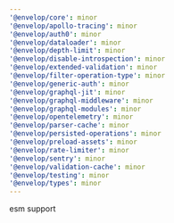 ```yaml
---
'@envelop/core': minor
'@envelop/apollo-tracing': minor
'@envelop/auth0': minor
'@envelop/dataloader': minor
'@envelop/depth-limit': minor
'@envelop/disable-introspection': minor
'@envelop/extended-validation': minor
'@envelop/filter-operation-type': minor
'@envelop/generic-auth': minor
'@envelop/graphql-jit': minor
'@envelop/graphql-middleware': minor
'@envelop/graphql-modules': minor
'@envelop/opentelemetry': minor
'@envelop/parser-cache': minor
'@envelop/persisted-operations': minor
'@envelop/preload-assets': minor
'@envelop/rate-limiter': minor
'@envelop/sentry': minor
'@envelop/validation-cache': minor
'@envelop/testing': minor
'@envelop/types': minor
---
```


esm support
